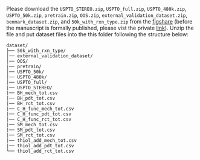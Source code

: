 Please download the `USPTO_STEREO.zip`, `USPTO_full.zip`, `USPTO_480k.zip`, `USPTO_50k.zip`, `pretrain.zip`, `OOS.zip`, `external_validation_dataset.zip`, `benmark_dataset.zip`, and `50k_with_rxn_type.zip` from the [figshare](https://doi.org/10.6084/m9.figshare.28356077) (before the manuscript is formally published, please vist the private [link](https://figshare.com/s/decc64a868ab64a93099)). Unzip the file and put dataset files into the this folder following the structure below:

```
dataset/
├── 50k_with_rxn_type/
│── external_validation_dataset/
│── OOS/
|── pretrain/
│── USPTO_50k/
│── USPTO_480k/
|── USPTO_full/
|── USPTO_STEREO/
|── BH_mech_tot.csv
|── BH_pdt_tot.csv
|── BH_rct_tot.csv
|── C_H_func_mech_tot.csv
|── C_H_func_pdt_tot.csv
|── C_H_func_rct_tot.csv
|── SM_mech_tot.csv
|── SM_pdt_tot.csv
|── SM_rct_tot.csv
|── thiol_add_mech_tot.csv
|── thiol_add_pdt_tot.csv
└── thiol_add_rct_tot.csv
```